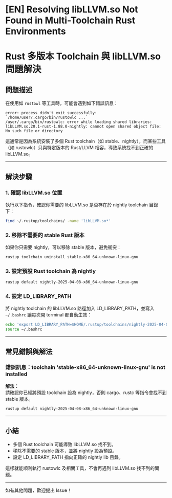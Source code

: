 # [EN] Resolving libLLVM.so Not Found in Multi-Toolchain Rust Environments

# Rust 多版本 Toolchain 與 libLLVM.so 問題解決

## 問題描述

在使用如 `rustowl` 等工具時，可能會遇到如下錯誤訊息：

```
error: process didn't exit successfully: `/home/user/.cargo/bin/rustowlc ...`
/user/.cargo/bin/rustowlc: error while loading shared libraries: libLLVM.so.20.1-rust-1.88.0-nightly: cannot open shared object file: No such file or directory
```

這通常是因為系統安裝了多個 Rust toolchain（如 stable、nightly），而某些工具（如 rustowlc）只與特定版本的 Rust/LLVM 相容，導致系統找不到正確的 libLLVM.so。

---

## 解決步驟

### 1. 確認 libLLVM.so 位置

執行以下指令，確認你需要的 libLLVM.so 是否存在於 nightly toolchain 目錄下：

```bash
find ~/.rustup/toolchains/ -name 'libLLVM.so*'
```

### 2. 移除不需要的 stable Rust 版本

如果你只需要 nightly，可以移除 stable 版本，避免衝突：

```bash
rustup toolchain uninstall stable-x86_64-unknown-linux-gnu
```

### 3. 設定預設 Rust toolchain 為 nightly

```bash
rustup default nightly-2025-04-08-x86_64-unknown-linux-gnu
```

### 4. 設定 LD_LIBRARY_PATH

將 nightly toolchain 的 libLLVM.so 路徑加入 LD_LIBRARY_PATH，並寫入 `~/.bashrc` 讓每次開 terminal 都自動生效：

```bash
echo 'export LD_LIBRARY_PATH=$HOME/.rustup/toolchains/nightly-2025-04-08-x86_64-unknown-linux-gnu/lib:$LD_LIBRARY_PATH' >> ~/.bashrc
source ~/.bashrc
```

---

## 常見錯誤與解法

### 錯誤訊息：toolchain 'stable-x86_64-unknown-linux-gnu' is not installed

**解法：**  
請確認你已經將預設 toolchain 設為 nightly，否則 cargo、rustc 等指令會找不到 stable 版本。

```bash
rustup default nightly-2025-04-08-x86_64-unknown-linux-gnu
```

---

## 小結

- 多個 Rust toolchain 可能導致 libLLVM.so 找不到。
- 移除不需要的 stable 版本，並將 nightly 設為預設。
- 設定 LD_LIBRARY_PATH 指向正確的 nightly lib 目錄。

這樣就能順利執行 rustowlc 及相關工具，不會再遇到 libLLVM.so 找不到的問題。

---

如有其他問題，歡迎提出 Issue！

